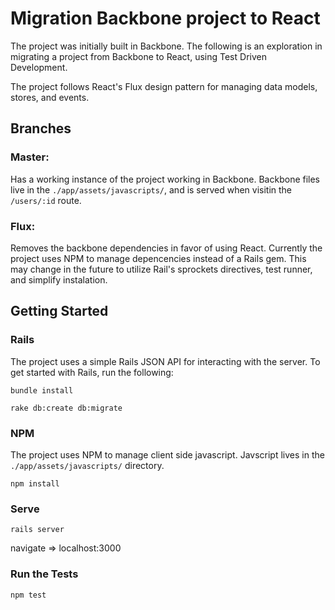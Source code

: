 # Migration Backbone project to React

The project was initially built in Backbone. The following is an exploration in
migrating a project from Backbone to React, using Test Driven Development.

The project follows React's Flux design pattern for managing data models,
stores, and events. 

## Branches

### Master:
Has a working instance of the project working in Backbone. Backbone files live
in the `./app/assets/javascripts/`, and is served when visitin the `/users/:id`
route.

### Flux:
Removes the backbone dependencies in favor of using React. Currently the project
uses NPM to manage depencencies instead of a Rails gem. This may change in the
future to utilize Rail's sprockets directives, test runner, and simplify
instalation. 

## Getting Started

### Rails
The project uses a simple Rails JSON API for interacting with the server. To get
started with Rails, run the following: 

`bundle install`

`rake db:create db:migrate`

### NPM
The project uses NPM to manage client side javascript. Javscript lives in the
`./app/assets/javascripts/` directory.

`npm install`

### Serve
`rails server`

navigate => localhost:3000

### Run the Tests
`npm test`
